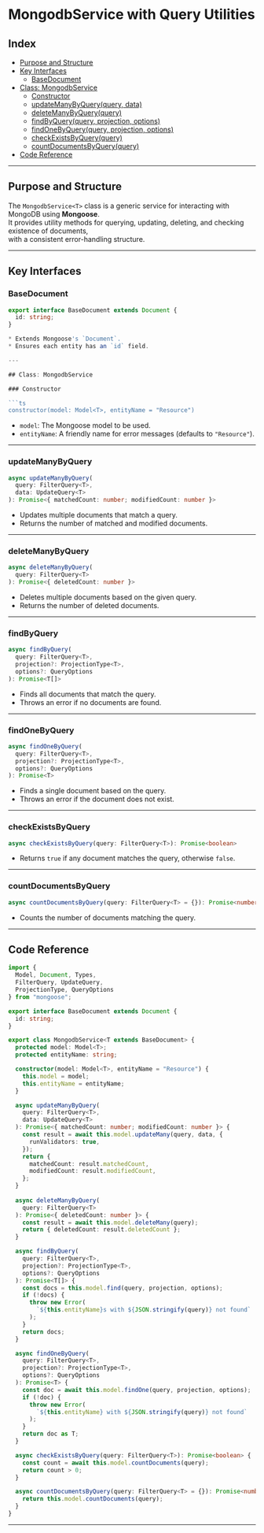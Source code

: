 # MongodbService with Query Utilities

## Index

- [Purpose and Structure](#purpose-and-structure)
- [Key Interfaces](#key-interfaces)
  - [BaseDocument](#basedocument)
- [Class: MongodbService](#class-mongodbservice)
  - [Constructor](#constructor)
  - [updateManyByQuery(query, data)](#updatemanybyquery)
  - [deleteManyByQuery(query)](#deletemanybyquery)
  - [findByQuery(query, projection, options)](#findbyquery)
  - [findOneByQuery(query, projection, options)](#findonebyquery)
  - [checkExistsByQuery(query)](#checkexistsbyquery)
  - [countDocumentsByQuery(query)](#countdocumentsbyquery)
- [Code Reference](#code-reference)

---

## Purpose and Structure

The `MongodbService<T>` class is a generic service for interacting with MongoDB using **Mongoose**.  
It provides utility methods for querying, updating, deleting, and checking existence of documents,  
with a consistent error-handling structure.

---

## Key Interfaces

### BaseDocument
```ts
export interface BaseDocument extends Document {
  id: string;
}

* Extends Mongoose's `Document`.
* Ensures each entity has an `id` field.

---

## Class: MongodbService

### Constructor

```ts
constructor(model: Model<T>, entityName = "Resource")
```

* `model`: The Mongoose model to be used.
* `entityName`: A friendly name for error messages (defaults to `"Resource"`).

---

### updateManyByQuery

```ts
async updateManyByQuery(
  query: FilterQuery<T>,
  data: UpdateQuery<T>
): Promise<{ matchedCount: number; modifiedCount: number }>
```

* Updates multiple documents that match a query.
* Returns the number of matched and modified documents.

---

### deleteManyByQuery

```ts
async deleteManyByQuery(
  query: FilterQuery<T>
): Promise<{ deletedCount: number }>
```

* Deletes multiple documents based on the given query.
* Returns the number of deleted documents.

---

### findByQuery

```ts
async findByQuery(
  query: FilterQuery<T>,
  projection?: ProjectionType<T>,
  options?: QueryOptions
): Promise<T[]>
```

* Finds all documents that match the query.
* Throws an error if no documents are found.

---

### findOneByQuery

```ts
async findOneByQuery(
  query: FilterQuery<T>,
  projection?: ProjectionType<T>,
  options?: QueryOptions
): Promise<T>
```

* Finds a single document based on the query.
* Throws an error if the document does not exist.

---

### checkExistsByQuery

```ts
async checkExistsByQuery(query: FilterQuery<T>): Promise<boolean>
```

* Returns `true` if any document matches the query, otherwise `false`.

---

### countDocumentsByQuery

```ts
async countDocumentsByQuery(query: FilterQuery<T> = {}): Promise<number>
```

* Counts the number of documents matching the query.

---

## Code Reference

```ts
import { 
  Model, Document, Types, 
  FilterQuery, UpdateQuery, 
  ProjectionType, QueryOptions 
} from "mongoose";

export interface BaseDocument extends Document {
  id: string;
}

export class MongodbService<T extends BaseDocument> {
  protected model: Model<T>;
  protected entityName: string;

  constructor(model: Model<T>, entityName = "Resource") {
    this.model = model;
    this.entityName = entityName;
  }

  async updateManyByQuery(
    query: FilterQuery<T>,
    data: UpdateQuery<T>
  ): Promise<{ matchedCount: number; modifiedCount: number }> {
    const result = await this.model.updateMany(query, data, {
      runValidators: true,
    });
    return {
      matchedCount: result.matchedCount,
      modifiedCount: result.modifiedCount,
    };
  }
    
  async deleteManyByQuery(
    query: FilterQuery<T>
  ): Promise<{ deletedCount: number }> {
    const result = await this.model.deleteMany(query);
    return { deletedCount: result.deletedCount };
  }

  async findByQuery(
    query: FilterQuery<T>,
    projection?: ProjectionType<T>,
    options?: QueryOptions
  ): Promise<T[]> {
    const docs = this.model.find(query, projection, options);
    if (!docs) {
      throw new Error(
        `${this.entityName}s with ${JSON.stringify(query)} not found`
      );
    }
    return docs;
  }

  async findOneByQuery(
    query: FilterQuery<T>,
    projection?: ProjectionType<T>,
    options?: QueryOptions
  ): Promise<T> {
    const doc = await this.model.findOne(query, projection, options);
    if (!doc) {
      throw new Error(
        `${this.entityName} with ${JSON.stringify(query)} not found`
      );
    }
    return doc as T;
  }

  async checkExistsByQuery(query: FilterQuery<T>): Promise<boolean> {
    const count = await this.model.countDocuments(query);
    return count > 0;
  }

  async countDocumentsByQuery(query: FilterQuery<T> = {}): Promise<number> {
    return this.model.countDocuments(query);
  }
}
```

---
